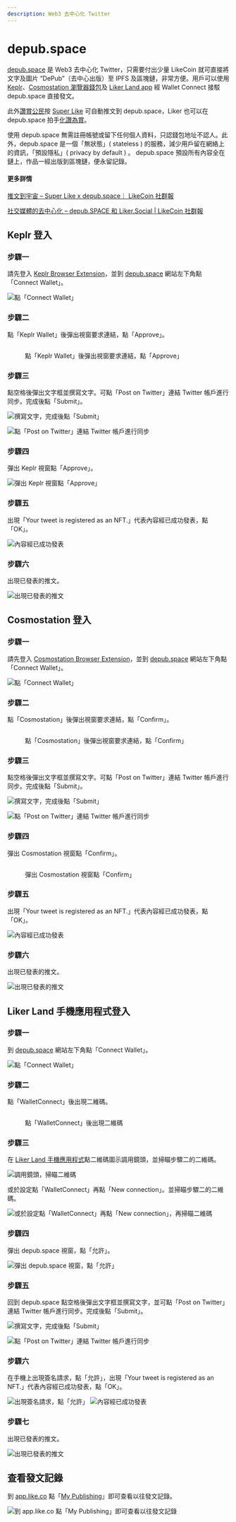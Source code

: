 ```yaml
---
description: Web3 去中心化 Twitter
---
```


# depub.space

[depub.space](https://depub.space/) 是 Web3 去中心化 Twitter，只需要付出少量 LikeCoin 就可直接將文字及圖片 “DePub”（去中心出版）至 IPFS 及區塊鏈，非常方便。用戶可以使用 [Keplr](../../general-guides/wallet/keplr/)、[Cosmostation 瀏覽器錢包](../../general-guides/wallet/cosmostation/)及 [Liker Land app](../liker-land/download.md) 經 Wallet Connect 接駁 depub.space 直接發文。

此外[讚賞公民](../civic-liker/)按 [Super Like](../liker-land/superlike.md) 可自動推文到 depub.space，Liker 也可以在 depub.space 拍手[化讚為賞](../liker-land/like.md)。

使用 depub.space 無需註冊帳號或留下任何個人資料，只認錢包地址不認人。此外，depub.space 是一個「無狀態」( stateless ) 的服務，減少用戶留在網絡上的資訊，「預設隱私」( privacy by default ) 。 depub.space 預設所有內容全在鏈上，作品一經出版到區塊鏈，便永留記錄。

#### 更多詳情

[推文到宇宙 – Super Like x depub.space｜ LikeCoin 社群報](https://blog.like.co/zh/%E6%8E%A8%E6%96%87%E5%88%B0%E5%AE%87%E5%AE%99-super-like-x-depub-space%EF%BD%9C-likecoin-%E7%A4%BE%E7%BE%A4%E5%A0%B1/)

[社交媒體的去中心化 – depub.SPACE 和 Liker.Social | LikeCoin 社群報](https://blog.like.co/zh/%E7%A4%BE%E4%BA%A4%E5%AA%92%E9%AB%94%E7%9A%84%E5%8E%BB%E4%B8%AD%E5%BF%83%E5%8C%96-depub-space-%E5%92%8C-liker-social-likecoin-%E7%A4%BE%E7%BE%A4%E5%A0%B1/)

## Keplr 登入

### 步驟一

請先登入 [Keplr Browser Extension](../../general-guides/wallet/keplr/)，並到 [depub.space](https://depub.space/) 網站左下角點「Connect Wallet」。

![點「Connect Wallet」](<../../.gitbook/assets/depub.space 1.png>)

### 步驟二

點「Keplr Wallet」後彈出視窗要求連結，點「Approve」。

<figure><img src="../../.gitbook/assets/depub.space keplr 01.png" alt=""><figcaption><p>點「Keplr Wallet」後彈出視窗要求連結，點「Approve」</p></figcaption></figure>

### 步驟三

點空格後彈出文字框並撰寫文字。可點「Post on Twitter」連結 Twitter 帳戶進行同步。完成後點「Submit」。

![撰寫文字，完成後點「Submit」](<../../.gitbook/assets/depub.space 3.png>)

![點「Post on Twitter」連結 Twitter 帳戶進行同步](<../../.gitbook/assets/depub.space 4.png>)

### 步驟四

彈出 Keplr 視窗點「Approve」。

![彈出 Keplr 視窗點「Approve」](<../../.gitbook/assets/depub.space 5.png>)

### 步驟五

出現「Your tweet is registered as an NFT.」代表內容經已成功發表，點「OK」。

![內容經已成功發表](<../../.gitbook/assets/depub.space 6.png>)

### 步驟六

出現已發表的推文。

![出現已發表的推文](<../../.gitbook/assets/depub.space 7.png>)

## Cosmostation 登入

### 步驟一

請先登入 [Cosmostation Browser Extension](../../general-guides/wallet/cosmostation/)，並到 [depub.space](https://depub.space/) 網站左下角點「Connect Wallet」。

![點「Connect Wallet」](<../../.gitbook/assets/depub.space 1.png>)

### 步驟二

點「Cosmostation」後彈出視窗要求連結，點「Confirm」。

<figure><img src="../../.gitbook/assets/depub.space cosmostation 01.png" alt=""><figcaption><p>點「Cosmostation」後彈出視窗要求連結，點「Confirm」</p></figcaption></figure>

### 步驟三

點空格後彈出文字框並撰寫文字。可點「Post on Twitter」連結 Twitter 帳戶進行同步。完成後點「Submit」。

![撰寫文字，完成後點「Submit」](<../../.gitbook/assets/depub.space 3.png>)

![點「Post on Twitter」連結 Twitter 帳戶進行同步](<../../.gitbook/assets/depub.space 4.png>)

### 步驟四

彈出 Cosmostation 視窗點「Confirm」。

<figure><img src="../../.gitbook/assets/depub.space wallet connect 02.png" alt=""><figcaption><p>彈出 Cosmostation 視窗點「Confirm」</p></figcaption></figure>

### 步驟五

出現「Your tweet is registered as an NFT.」代表內容經已成功發表，點「OK」。

![內容經已成功發表](<../../.gitbook/assets/depub.space 6.png>)

### 步驟六

出現已發表的推文。

![出現已發表的推文](<../../.gitbook/assets/depub.space 7.png>)

## Liker Land 手機應用程式登入

### 步驟一

到 [depub.space](https://depub.space/) 網站左下角點「Connect Wallet」。

![點「Connect Wallet」](<../../.gitbook/assets/depub.space 1.png>)

### 步驟二

點「WalletConnect」後出現二維碼。

<figure><img src="../../.gitbook/assets/depub.space wallet connect 01.png" alt=""><figcaption><p>點「WalletConnect」後出現二維碼</p></figcaption></figure>

### 步驟三

在 [Liker Land 手機應用程式](../liker-land/download.md)點二維碼圖示調用鏡頭，並掃瞄步驟二的二維碼。

![調用鏡頭，掃瞄二維碼](<../../.gitbook/assets/depub.SPACE wc 4.png>)

或於設定點「WalletConnect」再點「New connection」。並掃瞄步驟二的二維碼。

![或於設定點「WalletConnect」再點「New connection」，再掃瞄二維碼](<../../.gitbook/assets/depub.space wc 5.png>)

### 步驟四

彈出 depub.space 視窗，點「允許」。

![彈出 depub.space 視窗，點「允許」](<../../.gitbook/assets/depub.space wc 6.png>)

### 步驟五

回到 depub.space 點空格後彈出文字框並撰寫文字，並可點「Post on Twitter」連結 Twitter 帳戶進行同步。完成後點「Submit」。

![撰寫文字，完成後點「Submit」](<../../.gitbook/assets/depub.space wc 7.png>)

![點「Post on Twitter」連結 Twitter 帳戶進行同步](<../../.gitbook/assets/depub.space 4.png>)

### 步驟六

在手機上出現簽名請求，點「允許」，出現「Your tweet is registered as an NFT.」代表內容經已成功發表，點「OK」。

![出現簽名請求，點「允許」](<../../.gitbook/assets/depub.space wc 8.png>) ![內容經已成功發表](<../../.gitbook/assets/depub.space 6.png>)

### 步驟七

出現已發表的推文。

![出現已發表的推文](<../../.gitbook/assets/depub.space wc 9.png>)

## 查看發文記錄

到 [app.like.co](https://app.like.co/) 點「[My Publishing](https://app.like.co/works)」即可查看以往發文記錄。

![到 app.like.co 點「My Publishing」即可查看以往發文記錄](<../../.gitbook/assets/depub.space wc 10.png>)
